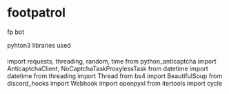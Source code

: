 # footpatrol
fp bot

pyhton3 
libraries used 
####
import requests, threading, random, time
from python_anticaptcha import AnticaptchaClient, NoCaptchaTaskProxylessTask
from datetime import datetime
from threading import Thread
from bs4 import BeautifulSoup
from discord_hooks import Webhook
import openpyxl
from itertools import cycle
####
